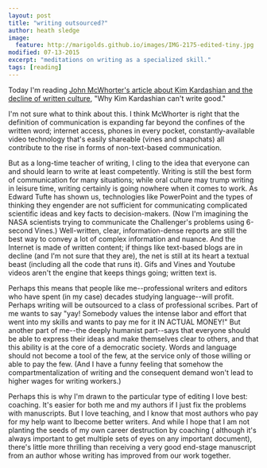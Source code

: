 ```yaml
---
layout: post
title: "writing outsourced?"
author: heath sledge
image:
  feature: http://marigolds.github.io/images/IMG-2175-edited-tiny.jpg
modified: 07-13-2015
excerpt: "meditations on writing as a specialized skill."
tags: [reading]
---
```


Today I'm reading [John McWhorter's article about Kim Kardashian and the decline of written culture](http://www.thedailybeast.com/articles/2015/05/10/why-kim-kardashian-can-t-write-good.html "Why Kim Kardashian Can't Write Good"), "Why Kim Kardashian can't write good."  

I'm not sure what to think about this. I think McWhorter is right that the definition of communication is expanding far beyond the confines of the written word; internet access, phones in every pocket, constantly-available video technology that's easily shareable (vines and snapchats) all contribute to the rise in forms of non-text-based communication. 

But as a long-time teacher of writing, I cling to the idea that everyone can and should learn to write at least competently. Writing is still the best form of communication for many situations; while oral culture may trump writing in leisure time, writing certainly is going nowhere when it comes to work. As Edward Tufte has shown us, technologies like PowerPoint and the types of thinking they engender are not sufficient for communicating complicated scientific ideas and key facts to decision-makers. (Now I'm imagining the NASA scientists trying to communicate the Challenger's problems using 6-second Vines.) Well-written, clear, information-dense reports are still the best way to convey a lot of complex information and nuance. And the Internet is made of written content; if things like text-based blogs are in decline (and I'm not sure that they are), the net is still at its heart a textual beast (including all the code that runs it). Gifs and Vines and Youtube videos aren't the engine that keeps things going; written text is.

Perhaps this means that people like me--professional writers and editors who have spent (in my case) decades studying language--will profit. Perhaps writing will be outsourced to a class of professional scribes. Part of me wants to say "yay! Somebody values the intense labor and effort that went into my skills and wants to pay me for it IN ACTUAL MONEY!" But another part of me--the deeply humanist part--says that everyone should be able to express their ideas and make themselves clear to others, and that this ability is at the core of a democratic society. Words and language should not become a tool of the few, at the service only of those willing or able to pay the few. (And I have a funny feeling that somehow the compartmentalization of writing and the consequent demand won't lead to higher wages for writing workers.) 

Perhaps this is why I'm drawn to the particular type of editing I love best: coaching. It's easier for both me and my authors if I just fix the problems with manuscripts. But I love teaching, and I know that most authors who pay for my help want to lbecome better writers. And while I hope that I am not planting the seeds of my own career destruction by coaching ( although it's always important to get multiple sets of eyes on any important document), there's little more thrilling than receiving a very good end-stage manuscript from an author whose writing has improved from our work together. 